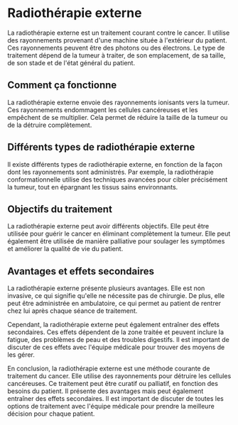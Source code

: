 # Radiothérapie externe

La radiothérapie externe est un traitement courant contre le cancer. Il utilise des rayonnements provenant d'une machine située à l'extérieur du patient. Ces rayonnements peuvent être des photons ou des électrons. Le type de traitement dépend de la tumeur à traiter, de son emplacement, de sa taille, de son stade et de l'état général du patient.

## Comment ça fonctionne

La radiothérapie externe envoie des rayonnements ionisants vers la tumeur. Ces rayonnements endommagent les cellules cancéreuses et les empêchent de se multiplier. Cela permet de réduire la taille de la tumeur ou de la détruire complètement.

## Différents types de radiothérapie externe

Il existe différents types de radiothérapie externe, en fonction de la façon dont les rayonnements sont administrés. Par exemple, la radiothérapie conformationnelle utilise des techniques avancées pour cibler précisément la tumeur, tout en épargnant les tissus sains environnants.

## Objectifs du traitement

La radiothérapie externe peut avoir différents objectifs. Elle peut être utilisée pour guérir le cancer en éliminant complètement la tumeur. Elle peut également être utilisée de manière palliative pour soulager les symptômes et améliorer la qualité de vie du patient.

## Avantages et effets secondaires

La radiothérapie externe présente plusieurs avantages. Elle est non invasive, ce qui signifie qu'elle ne nécessite pas de chirurgie. De plus, elle peut être administrée en ambulatoire, ce qui permet au patient de rentrer chez lui après chaque séance de traitement.

Cependant, la radiothérapie externe peut également entraîner des effets secondaires. Ces effets dépendent de la zone traitée et peuvent inclure la fatigue, des problèmes de peau et des troubles digestifs. Il est important de discuter de ces effets avec l'équipe médicale pour trouver des moyens de les gérer.

En conclusion, la radiothérapie externe est une méthode courante de traitement du cancer. Elle utilise des rayonnements pour détruire les cellules cancéreuses. Ce traitement peut être curatif ou palliatif, en fonction des besoins du patient. Il présente des avantages mais peut également entraîner des effets secondaires. Il est important de discuter de toutes les options de traitement avec l'équipe médicale pour prendre la meilleure décision pour chaque patient.
